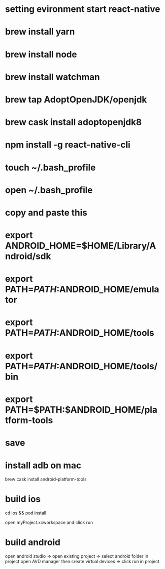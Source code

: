 # setting evironment start react-native

# brew install yarn

# brew install node

# brew install watchman

# brew tap AdoptOpenJDK/openjdk

# brew cask install adoptopenjdk8

# npm install -g react-native-cli

# touch ~/.bash_profile

# open ~/.bash_profile

# copy and paste this

# export ANDROID_HOME=\$HOME/Library/Android/sdk

# export PATH=$PATH:$ANDROID_HOME/emulator

# export PATH=$PATH:$ANDROID_HOME/tools

# export PATH=$PATH:$ANDROID_HOME/tools/bin

# export PATH=$PATH:\$ANDROID_HOME/platform-tools

# save

# install adb on mac

brew cask install android-platform-tools

# build ios

cd ios && pod install

open myProject.xcworkspace and click run

# build android

open android studio => open existing project => select android folder in project
open AVD manager then create virtual devices => click run in project
